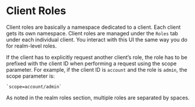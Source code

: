 # Client Roles

Client roles are basically a namespace dedicated to a client. Each client gets its own namespace. Client roles are managed under the `Roles` tab under each individual client. You interact with this UI the same way you do for realm-level roles.

If the client has to explicitly request another client’s role, the role has to be prefixed with the client ID when performing a request using the scope parameter. For example, if the client ID is `account` and the role is `admin`, the scope parameter is:

```
`scope=account/admin`
```

As noted in the realm roles section, multiple roles are separated by spaces.
